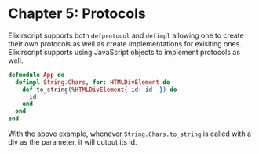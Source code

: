 # Chapter 5: Protocols

Elixirscript supports both `defprotocol` and `defimpl` allowing one to create their own protocols as well as create implementations for exisiting ones. Elixirscript supports using JavaScript objects to implement protocols as well.

```elixir
defmodule App do
  defimpl String.Chars, for: HTMLDivElement do
    def to_string(%HTMLDivElement{ id: id  }) do
      id
    end
  end
end
```

With the above example, whenever `String.Chars.to_string` is called with a div as the parameter, it will output its id.